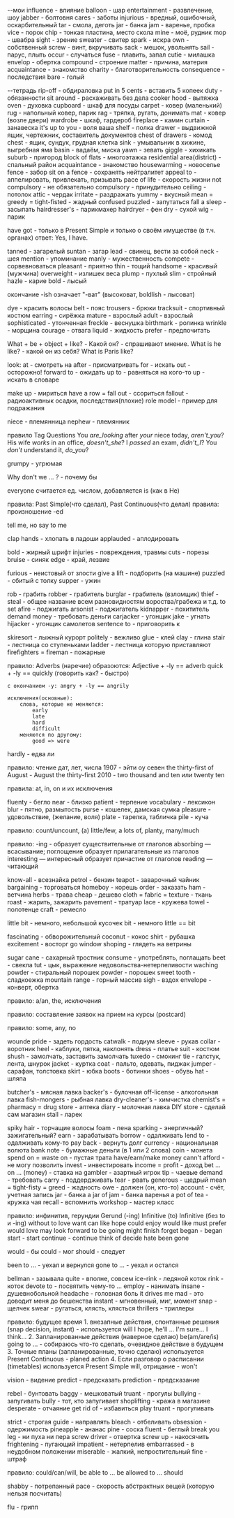--мои
influence - влияние
balloon - шар
entertainment - развлечение, шоу
jabber - болтовня
cares - заботы
injurious - вредный, ошибочный, оскарбительный
tar - смола, деготь
jar - банка
jam - варенье, пробка
vice - порок
chip - тонкая пластина, место скола
mine - моё, рудник
mop - швабра
sight - зрение
sweater - свитер
spark - искра
own - собственный
screw - винт, вкручивать
sack - мешок, увольнять
sail - парус, плыть
occur - случаться
fuse - плавить, запал
cutie - милашка
envelop - обертка
compound - строение
matter - причина, материя
acquaintance - знакомство
charity - благотворительность
consequence - последствия
bare - голый

--тетрадь
rip-off - обдираловка
put in 5 cents - вставить 5 копеек
duty - обязанности
sit around - расхаживать без дела
cooker hood - вытяжка
oven - духовка
cupboard - шкаф для посуды
carpet - ковер (маленький)
rug - напольный ковер, парик
rag - тряпка, ругать, донимать
mat - ковер (возле двери)
wardrobe - шкаф, гардероб
fireplace - камин
curtain - занавеска
it's up to you - воля ваша
shelf - полка
drawer - выдвижной ящик, чертежник, составитель документов
chest of drawers - комод
chest - ящик, сундук, грудная клетка
sink - умывальник в хижине, выгребная яма
basin - вадаём, миска
yawn - зевать
giggle - хихикать
suburb - пригород
block of flats - многоэтажка
residential area(district) - спальный район
acquaintance - знакомство
housewarming - новоселье
fence - забор
sit on a fence - сохранять нейтралитет
appeal to - аппелировать, привлекать, призывать
pace of life - скорость жизни
not compulsory - не обязательно
compulsory - принудительно
ceiling - потолок
attic - чердак
irritate - раздражать
yummy - вкусный
mean = greedy = tight-fisted - жадный
confused puzzled - запутаться
fall a sleep - засыпать
hairdresser's - парикмахер
hairdryer - фен
dry - сухой
wig - парик

have got - только в Present Simple и только о своём имуществе (в т.ч. органах)
	ответ: Yes, I have.

tanned - загарелый
suntan - загар
lead - свинец, вести за собой
neck - шея
mention - упоминание
manly - мужественность
compete - сорвевноваться
pleasant - приятно
thin - тощий
handsome - красивый (мужчина)
overweight - излишек веса
plump - пухлый
slim - стройный
hazle - карие
bold - лысый

окончание -ish означает "-ват" (высоковат, boldlish - лысоват)

dye - красить волосы
belt - пояс
trousers - брюки
tracksuit - спортивный костюм
earring - сирёжка
mature - взрослый
adult - взрослый
sophisticated - утонченная
freckle - веснушка
birthmark - ролинка
wrinkle - морщина
courage - отвага
liquid - жидкость
prefer - предпочитать

What + be + object + like? - Какой он? - спрашивают мнение.
What is he like? - какой он из себя?
What is Paris like?

look:	at - смотреть на
		after - присматривать
		for - искать
		out - осторожно!
		forward to - ожидать
		up to - равняться на кого-то
		up - искать в словаре

make up - мириться
have a row = fall out - ссориться
fallout - радиоактивнык осадки, последствия(плохие)
role model - пример для подражания

niece - племянница
nephew - племянник

правило Tag Questions
	You _are_looking_ after _your_ niece today, _aren't_you_?
	His wife _works_ in an office, _doesn't_she_?
	I _passed_ an exam, _didn't_I_?
	You _don't_ understand it, _do_you_?
	
grumpy - угрюмая

Why don't we ... ? - почему бы

everyone считается ед. числом, добавляется is (как в He)

правила: Past Simple(что сделал), Past Continuous(что делал)
правила: произношение -ed

tell me, но say to me

clap hands - хлопать в ладоши
applauded - аплодировать

bold - жирный шрифт
injuries - повреждения, травмы
cuts - порезы
bruise - синяк
edge - край, лезвие

furious - неистовый от злости
give a lift - подборить (на машине)
puzzled - сбитый с толку
supper - ужин

rob - грабить
robber - грабитель
burglar - грабитель (взломщик)
thief - steal - общее название всем разновидностям вороства/грабежа и т.д.
to set afire - поджигать
arsonist - поджигатель
kidnapper - похититель
demand money - требовать деньги
carjacker - угонщик
jake - угнать
hijacker - угонщик самолетов
sentence to - приговорить к

skiresort - лыжный курорт
politely - вежливо
glue - клей
clay - глина
stair - лестница со ступеньками
ladder - лестница которую приставляют
firefighters = fireman - пожарные

правило: Adverbs (наречие)
	образоются: Adjective + -ly == adverb
	quick + -ly == quickly (говорить как? - быстро)

	с окончанием -y: angry + -ly == angrily
	
	исключения(основные):
		слова, которые не меняются:
			early
			late
			hard
			difficult
		меняются по другому:
			good => were
			
hardly - едва ли

правило: чтение дат, лет, числа
1907 - эйти оу севен
the thirty-first of August - August the thirty-first
2010 - two thousand and ten или twenty ten

правила: at, in, on и их исключения

fluenty - бегло
near - близко
patient - терпение
vocabulary - лексикон
blur - пятно, размытость
purse - кошелек, дамская сумка
pleasure - удовольствие, (желание, воля)
plate - тарелка, табличка
pile - куча

правило: count/uncount, (a) little/few, a lots of, planty, many/much

правило: -ing -	образует существительные от глаголов
					absorbing — всасывание; поглощение
				образует прилагательные из глаголов
					interesting — интересный
				образует причастие от глаголов
					reading — читающий
					
know-all - всезнайка
petrol - бензин
teapot - заварочный чайник
bargaining - торговаться
homeboy - корешь
order - заказать
ham - ветчина
herbs - трава
cheap - дешево
cloth = fabric = texture - ткань
roast - жарить, зажарить
pavement - тратуар
lace - кружева
towel - полотенце
craft - ремесло

little bit - немного, небольшой кусочек
bit - немного
little == bit

fascinating - обворожительный
coconut - кокос
shirt - рубашка
excitement - восторг
go window shoping - глядеть на ветрины

sugar cane - сахарный тростник
consume - употреблять, поглащать
beet - свекла
tut - цык, выражение недовольства-нетерпеливости
waching powder - стиральный порошек
powder - порошек
sweet tooth - сладкоежка
mountain range - горный массив
sigh - вздох
envelope - конверт, обертка

правило: a/an, the, исключения

правило: составление заявок на прием на курсы (postcard)

правило: some, any, no

wounde pride - задеть гордость
catwalk - подиум
sleeve - рукав
collar - воротник
heel - каблуки, пятка, наклонять
dress - платье
suit - костюм
shush - замолчать, заставить замолчать
tuxedo - смокинг
tie - галстук, лента, шнурок
jacket - куртка
coat - пальто, одевать, пиджак
jumper - сарафан, толстовка
skirt - юбка
boots - ботинки
shoes - обувь
hat - шляпа

butcher's - мясная лавка
backer's - булочная
off-license - алкогольная лавка
fish-mongers - рыбная лавка
dry-cleaner's - химчистка
chemist's = pharmacy = drug store - аптека
diary - молочная лавка
DIY store - сделай сам магазин
stall - ларек

spiky hair - торчащие волосы
foam - пена
sparking - энергичный? зажигательный?
earn - зарабатывать
borrow - одалживать
lend to - одалживать кому-то
pay back - вернуть долг
currency - национальная волюта
bank note - бумажные деньги (в 1 или 2 слова)
coin - монета
spend on = waste on - пустая трата
have/earn/make money
cann't afford - не могу позволить
invest - инвестировать
income = profit - доход
bet ... on ... (money) - ставка на
gambler - азартный игрок
tip - чаевые
demand - требовать
carry - поддердживать
tear - рвать
generous - щедрый
mean = tight-fisty = greed - жадность
owe - должен (он, кто-то)
account - счёт, учетная запись
jar - банка
a jar of jam - банка варенья
a pot of tea - кружка чая
recall - вспомнить
workshop - мастер класс

правило: инфинитив, герундии
	Gerund (-ing)			Infinitive (to)			Infinitive (без to и -ing)
														without to
love				want				can
like				hope				could
enjoy				would like			must
prefer				would love			may
look forward to		be going			might
finish				forget
began		-		began
start		-		start
continue	-		continue
think of			decide
hate				been
					gone
					
would - бы
could - мог
should - следует

been to ... - уехал и вернулся
gone to ... - уехал и остался		
					
bellman - зазывала
quite - вполне, совсем
ice-rink - ледяной коток
rink - коток
devote to - посвятить чему-то ...
employ - нанимать
insane - душевнобольной
headache - головная боль
it drives me mad - это доводит меня до бешенства
instant - мгновенный, миг, момент
snap - щелчек
swear - ругаться, клясть, клясться
thrillers - триллеры

правило: будущее время
	1. внезапные действия, спонтанные решения
		(snap decision, instant) - используется will
		I hope, he'll ...
		I'm sure...
		I think...
	2. Запланированные действия (наверное сделаю)
		be(am/are/is) going to ...
			- собираюсь что-то сделать, очевидное действие в будущем
	3. Точные планы (запланированные, точно сделаю)
		используется Present Continuous - planed action
	4. Если разговор о расписании (timetables)
		используется Present Simple
	will, отрицание - won't
	
vision - видение
predict - предсказать
prediction - предсказание

rebel - бунтовать
baggy - мешковатый
truant - прогулы
bullying - запугивать
bully - тот, кто запугивает
shoplifting - кража в магазине
desperate - отчаяние
get rid of - избавиться
play truant - прогуливать

strict - строгая
guide - направлять
bleach - отбеливать
obsession - одержимость
pineapple - ананас
pine - соска
fluent - беглый
break you leg - ни пуха ни пера
screw driver - отвертка
screw up - накосячить
frightening - пугающий
impatient - нетерпелив
embarrassed - в неудобном положении
miserable - жалкий, непростительный
fine - штраф

правило: could/can/will, be able to ...
			be allowed to ...
			should
			
shabby - потрепанный
pace - скорость абстрактных вещей (которую нельзя посчитать)

flu - грипп
